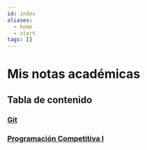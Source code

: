 ```yaml
---
id: index
aliases:
  - home
  - start
tags: []
---
```

# Mis notas académicas

## Tabla de contenido

### [Git](./git/00-git.md)
### [Programación Competitiva I](./competitivaI/00-index.md)
